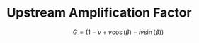 # Upstream Amplification Factor

$$\begin{equation}
G = (1 - v + v\cos(\beta) - iv\sin(\beta))
\end{equation}$$